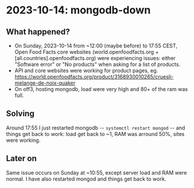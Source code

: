 # 2023-10-14: mongodb-down

## What happened?

* On Sunday, 2023-10-14 from ~12:00 (maybe before) to 17:55 CEST, Open Food Facts core websites (world.openfoodfacts.org + [all.countries].openfoodfacts.org) were experiencing issues: either "Software error" or "No products" when asking for a list of products.
* API and core websites were working for product pages, eg. https://world.openfoodfacts.org/product/3168930010265/cruesli-melange-de-noix-quaker
* On off3, hosting mongodb, load were very high and 80+ of the ram was full.

## Solving
Around 17:55 I just restarted mongodb -- `systemctl restart mongod`  --  and things get back to work: load get back to ~1, RAM was arround 50%, sites were working.

## Later on
Same issue occurs on Sunday at ~10:55, except server load and RAM were normal. I have also restarted mongod and things get back to work.
